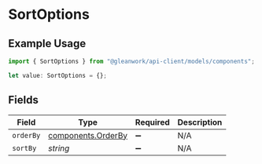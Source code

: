 # SortOptions

## Example Usage

```typescript
import { SortOptions } from "@gleanwork/api-client/models/components";

let value: SortOptions = {};
```

## Fields

| Field                                                    | Type                                                     | Required                                                 | Description                                              |
| -------------------------------------------------------- | -------------------------------------------------------- | -------------------------------------------------------- | -------------------------------------------------------- |
| `orderBy`                                                | [components.OrderBy](../../models/components/orderby.md) | :heavy_minus_sign:                                       | N/A                                                      |
| `sortBy`                                                 | *string*                                                 | :heavy_minus_sign:                                       | N/A                                                      |